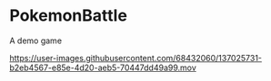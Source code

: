 # PokemonBattle
 A demo game


https://user-images.githubusercontent.com/68432060/137025731-b2eb4567-e85e-4d20-aeb5-70447dd49a99.mov


